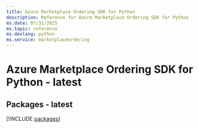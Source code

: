 ```yaml
---
title: Azure Marketplace Ordering SDK for Python
description: Reference for Azure Marketplace Ordering SDK for Python
ms.date: 07/31/2025
ms.topic: reference
ms.devlang: python
ms.service: marketplaceordering
---
```

# Azure Marketplace Ordering SDK for Python - latest
## Packages - latest
[!INCLUDE [packages](marketplace-ordering-index.md)]
